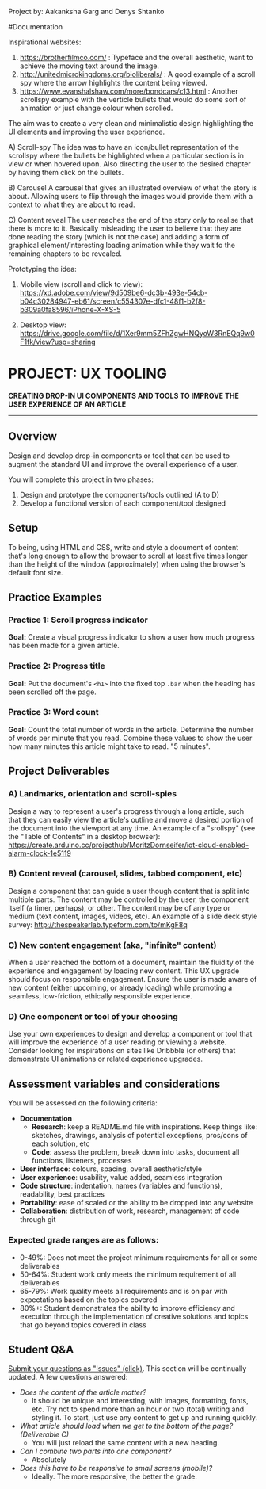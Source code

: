 Project by: Aakanksha Garg and Denys Shtanko

#Documentation 

Inspirational websites:
1. https://brotherfilmco.com/ : Typeface and the overall aesthetic, want to achieve the moving text around the image.
2. http://unitedmicrokingdoms.org/bioliberals/ : A good example of a scroll spy where the arrow highlights the content being viewed. 
3. https://www.evanshalshaw.com/more/bondcars/c13.html : Another scrollspy example with the verticle bullets that would do some sort of    animation or just change colour when scrolled. 

The aim was to create a very clean and minimalistic design highlighting the UI elements and improving the user experience.

A) Scroll-spy
The idea was to have an icon/bullet representation of the scrollspy where the bullets be highlighted when a particular section is in view or when hovered upon. Also directing the user to the desired chapter by having them click on the bullets. 

B) Carousel 
A carousel that gives an illustrated overview of what the story is about. Allowing users to flip through the images would provide them with a context to what they are about to read.

C) Content reveal
The user reaches the end of the story only to realise that there is more to it. Basically misleading the user to believe that they are done reading the story (which is not the case) and adding a form of graphical element/interesting loading animation while they wait fo the remaining chapters to be revealed. 

Prototyping the idea:
1. Mobile view (scroll and click to view):
https://xd.adobe.com/view/9d509be6-dc3b-493e-54cb-b04c30284947-eb61/screen/c554307e-dfc1-48f1-b2f8-b309a0fa8596/iPhone-X-XS-5

2. Desktop view:
https://drive.google.com/file/d/1Xer9mm5ZFhZgwHNQyoW3RnEQq9w0F1fk/view?usp=sharing



# PROJECT: UX TOOLING
**CREATING DROP-IN UI COMPONENTS AND TOOLS TO IMPROVE THE USER EXPERIENCE OF AN ARTICLE**

---

## Overview

Design and develop drop-in components or tool that can be used to augment the standard UI and improve the overall experience of a user. 

You will complete this project in two phases:

1. Design and prototype the components/tools outlined (A to D)
2. Develop a functional version of each component/tool designed

## Setup

To being, using HTML and CSS, write and style a document of content that's long enough to allow the browser to scroll at least five times longer than the height of the window (approximately) when using the browser's default font size.


## Practice Examples

### Practice 1: Scroll progress indicator

**Goal:** Create a visual progress indicator to show a user how much progress has been made for a given article.

### Practice 2: Progress title

**Goal:** Put the document's `<h1>` into the fixed top `.bar` when the heading has been scrolled off the page.

### Practice 3: Word count

**Goal:** Count the total number of words in the article. Determine the number of words per minute that you read. Combine these values to show the user how many minutes this article might take to read. "5 minutes". 


## Project Deliverables

### A) Landmarks, orientation and scroll-spies

Design a way to represent a user's progress through a long article, such that they can easily view the article's outline and move a desired portion of the document into the viewport at any time. An example of a "srollspy" (see the "Table of Contents" in a desktop browser): https://create.arduino.cc/projecthub/MoritzDornseifer/iot-cloud-enabled-alarm-clock-1e5119

### B) Content reveal (carousel, slides, tabbed component, etc)

Design a component that can guide a user though content that is split into multiple parts. The content may be controlled by the user, the component itself (a timer, perhaps), or other. The content may be of any type or medium (text content, images, videos, etc). An example of a slide deck style survey: http://thespeakerlab.typeform.com/to/mKgF8q

### C) New content engagement (aka, "infinite" content)

When a user reached the bottom of a document, maintain the fluidity of the experience and engagement by loading new content. This UX upgrade should focus on responsible engagement. Ensure the user is made aware of new content (either upcoming, or already loading) while promoting a seamless, low-friction, ethically responsible experience.

### D) One component or tool of your choosing

Use your own experiences to design and develop a component or tool that will improve the experience of a user reading or viewing a website. Consider looking for inspirations on sites like Dribbble (or others) that demonstrate UI animations or related experience upgrades.

## Assessment variables and considerations

You will be assessed on the following criteria:

- **Documentation**
  - **Research**: keep a README.md file with inspirations. Keep things like: sketches, drawings, analysis of potential exceptions, pros/cons of each solution, etc
  - **Code**: assess the problem, break down into tasks, document all functions, listeners, processes
- **User interface**: colours, spacing, overall aesthetic/style
- **User experience**: usability, value added, seamless integration
- **Code structure**: indentation, names (variables and functions), readability, best practices
- **Portability**: ease of scaled or the ability to be dropped into any website
- **Collaboration**: distribution of work, research, management of code through git

### Expected grade ranges are as follows:
- 0-49%: Does not meet the project minimum requirements for all or some deliverables
- 50-64%: Student work only meets the minimum requirement of all deliverables
- 65-79%: Work quality meets all requirements and is on par with expectations based on the topics covered
- 80%+: Student demonstrates the ability to improve efficiency and execution through the implementation of creative solutions and topics that go beyond topics covered in class

## Student Q&A

[Submit your questions as "Issues" (click)](../../issues). This section will be continually updated. A few questions answered:

- *Does the content of the article matter?*
  - It should be unique and interesting, with images, formatting, fonts, etc. Try not to spend more than an hour or two (total) writing and styling it. To start, just use any content to get up and running quickly.
- *What article should load when we get to the bottom of the page? (Deliverable C)*
  - You will just reload the same content with a new heading.
- *Can I combine two parts into one component?*
  - Absolutely
- *Does this have to be responsive to small screens (mobile)?*
  - Ideally. The more responsive, the better the grade.



